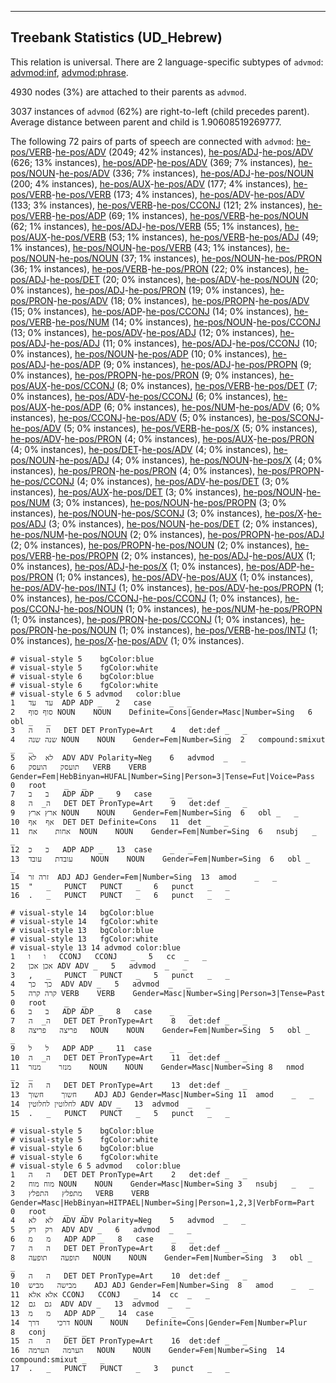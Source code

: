 

--------------------------------------------------------------------------------

## Treebank Statistics (UD_Hebrew)

This relation is universal.
There are 2 language-specific subtypes of `advmod`: [advmod:inf](), [advmod:phrase]().

4930 nodes (3%) are attached to their parents as `advmod`.

3037 instances of `advmod` (62%) are right-to-left (child precedes parent).
Average distance between parent and child is 1.90608519269777.

The following 72 pairs of parts of speech are connected with `advmod`: [he-pos/VERB]()-[he-pos/ADV]() (2049; 42% instances), [he-pos/ADJ]()-[he-pos/ADV]() (626; 13% instances), [he-pos/ADP]()-[he-pos/ADV]() (369; 7% instances), [he-pos/NOUN]()-[he-pos/ADV]() (336; 7% instances), [he-pos/ADJ]()-[he-pos/NOUN]() (200; 4% instances), [he-pos/AUX]()-[he-pos/ADV]() (177; 4% instances), [he-pos/VERB]()-[he-pos/VERB]() (173; 4% instances), [he-pos/ADV]()-[he-pos/ADV]() (133; 3% instances), [he-pos/VERB]()-[he-pos/CCONJ]() (121; 2% instances), [he-pos/VERB]()-[he-pos/ADP]() (69; 1% instances), [he-pos/VERB]()-[he-pos/NOUN]() (62; 1% instances), [he-pos/ADJ]()-[he-pos/VERB]() (55; 1% instances), [he-pos/AUX]()-[he-pos/VERB]() (53; 1% instances), [he-pos/VERB]()-[he-pos/ADJ]() (49; 1% instances), [he-pos/NOUN]()-[he-pos/VERB]() (43; 1% instances), [he-pos/NOUN]()-[he-pos/NOUN]() (37; 1% instances), [he-pos/NOUN]()-[he-pos/PRON]() (36; 1% instances), [he-pos/VERB]()-[he-pos/PRON]() (22; 0% instances), [he-pos/ADJ]()-[he-pos/DET]() (20; 0% instances), [he-pos/ADV]()-[he-pos/NOUN]() (20; 0% instances), [he-pos/ADJ]()-[he-pos/PRON]() (19; 0% instances), [he-pos/PRON]()-[he-pos/ADV]() (18; 0% instances), [he-pos/PROPN]()-[he-pos/ADV]() (15; 0% instances), [he-pos/ADP]()-[he-pos/CCONJ]() (14; 0% instances), [he-pos/VERB]()-[he-pos/NUM]() (14; 0% instances), [he-pos/NOUN]()-[he-pos/CCONJ]() (13; 0% instances), [he-pos/ADV]()-[he-pos/ADJ]() (12; 0% instances), [he-pos/ADJ]()-[he-pos/ADJ]() (11; 0% instances), [he-pos/ADJ]()-[he-pos/CCONJ]() (10; 0% instances), [he-pos/NOUN]()-[he-pos/ADP]() (10; 0% instances), [he-pos/ADJ]()-[he-pos/ADP]() (9; 0% instances), [he-pos/ADJ]()-[he-pos/PROPN]() (9; 0% instances), [he-pos/PROPN]()-[he-pos/PRON]() (9; 0% instances), [he-pos/AUX]()-[he-pos/CCONJ]() (8; 0% instances), [he-pos/VERB]()-[he-pos/DET]() (7; 0% instances), [he-pos/ADV]()-[he-pos/CCONJ]() (6; 0% instances), [he-pos/AUX]()-[he-pos/ADP]() (6; 0% instances), [he-pos/NUM]()-[he-pos/ADV]() (6; 0% instances), [he-pos/CCONJ]()-[he-pos/ADV]() (5; 0% instances), [he-pos/SCONJ]()-[he-pos/ADV]() (5; 0% instances), [he-pos/VERB]()-[he-pos/X]() (5; 0% instances), [he-pos/ADV]()-[he-pos/PRON]() (4; 0% instances), [he-pos/AUX]()-[he-pos/PRON]() (4; 0% instances), [he-pos/DET]()-[he-pos/ADV]() (4; 0% instances), [he-pos/NOUN]()-[he-pos/ADJ]() (4; 0% instances), [he-pos/NOUN]()-[he-pos/X]() (4; 0% instances), [he-pos/PRON]()-[he-pos/PRON]() (4; 0% instances), [he-pos/PROPN]()-[he-pos/CCONJ]() (4; 0% instances), [he-pos/ADV]()-[he-pos/DET]() (3; 0% instances), [he-pos/AUX]()-[he-pos/DET]() (3; 0% instances), [he-pos/NOUN]()-[he-pos/NUM]() (3; 0% instances), [he-pos/NOUN]()-[he-pos/PROPN]() (3; 0% instances), [he-pos/NOUN]()-[he-pos/SCONJ]() (3; 0% instances), [he-pos/X]()-[he-pos/ADJ]() (3; 0% instances), [he-pos/NOUN]()-[he-pos/DET]() (2; 0% instances), [he-pos/NUM]()-[he-pos/NOUN]() (2; 0% instances), [he-pos/PROPN]()-[he-pos/ADJ]() (2; 0% instances), [he-pos/PROPN]()-[he-pos/NOUN]() (2; 0% instances), [he-pos/VERB]()-[he-pos/PROPN]() (2; 0% instances), [he-pos/ADJ]()-[he-pos/AUX]() (1; 0% instances), [he-pos/ADJ]()-[he-pos/X]() (1; 0% instances), [he-pos/ADP]()-[he-pos/PRON]() (1; 0% instances), [he-pos/ADV]()-[he-pos/AUX]() (1; 0% instances), [he-pos/ADV]()-[he-pos/INTJ]() (1; 0% instances), [he-pos/ADV]()-[he-pos/PROPN]() (1; 0% instances), [he-pos/CCONJ]()-[he-pos/CCONJ]() (1; 0% instances), [he-pos/CCONJ]()-[he-pos/NOUN]() (1; 0% instances), [he-pos/NUM]()-[he-pos/PROPN]() (1; 0% instances), [he-pos/PRON]()-[he-pos/CCONJ]() (1; 0% instances), [he-pos/PRON]()-[he-pos/NOUN]() (1; 0% instances), [he-pos/VERB]()-[he-pos/INTJ]() (1; 0% instances), [he-pos/X]()-[he-pos/ADV]() (1; 0% instances).


~~~ conllu
# visual-style 5	bgColor:blue
# visual-style 5	fgColor:white
# visual-style 6	bgColor:blue
# visual-style 6	fgColor:white
# visual-style 6 5 advmod	color:blue
1	עד	עד	ADP	ADP	_	2	case	_	_
2	סוף	סוף	NOUN	NOUN	Definite=Cons|Gender=Masc|Number=Sing	6	obl	_	_
3	ה	ה	DET	DET	PronType=Art	4	det:def	_	_
4	שנה	שנה	NOUN	NOUN	Gender=Fem|Number=Sing	2	compound:smixut	_	_
5	לא	לא	ADV	ADV	Polarity=Neg	6	advmod	_	_
6	תועסק	הועסק	VERB	VERB	Gender=Fem|HebBinyan=HUFAL|Number=Sing|Person=3|Tense=Fut|Voice=Pass	0	root	_	_
7	ב	ב	ADP	ADP	_	9	case	_	_
8	ה_	ה	DET	DET	PronType=Art	9	det:def	_	_
9	ארץ	ארץ	NOUN	NOUN	Gender=Fem|Number=Sing	6	obl	_	_
10	אף	אף	DET	DET	Definite=Cons	11	det	_	_
11	אחות	אח	NOUN	NOUN	Gender=Fem|Number=Sing	6	nsubj	_	_
12	כ	כ	ADP	ADP	_	13	case	_	_
13	עובדת	עובד	NOUN	NOUN	Gender=Fem|Number=Sing	6	obl	_	_
14	זרה	זר	ADJ	ADJ	Gender=Fem|Number=Sing	13	amod	_	_
15	"	_	PUNCT	PUNCT	_	6	punct	_	_
16	.	_	PUNCT	PUNCT	_	6	punct	_	_

~~~


~~~ conllu
# visual-style 14	bgColor:blue
# visual-style 14	fgColor:white
# visual-style 13	bgColor:blue
# visual-style 13	fgColor:white
# visual-style 13 14 advmod	color:blue
1	ו	ו	CCONJ	CCONJ	_	5	cc	_	_
2	אכן	אכן	ADV	ADV	_	5	advmod	_	_
3	,	_	PUNCT	PUNCT	_	5	punct	_	_
4	כך	כך	ADV	ADV	_	5	advmod	_	_
5	קרה	קרה	VERB	VERB	Gender=Masc|Number=Sing|Person=3|Tense=Past	0	root	_	_
6	ב	ב	ADP	ADP	_	8	case	_	_
7	ה_	ה	DET	DET	PronType=Art	8	det:def	_	_
8	פריצה	פריצה	NOUN	NOUN	Gender=Fem|Number=Sing	5	obl	_	_
9	ל	ל	ADP	ADP	_	11	case	_	_
10	ה_	ה	DET	DET	PronType=Art	11	det:def	_	_
11	מנזר	מנזר	NOUN	NOUN	Gender=Masc|Number=Sing	8	nmod	_	_
12	ה	ה	DET	DET	PronType=Art	13	det:def	_	_
13	חשוך	חשוך	ADJ	ADJ	Gender=Masc|Number=Sing	11	amod	_	_
14	לחלוטין	לחלוטין	ADV	ADV	_	13	advmod	_	_
15	.	_	PUNCT	PUNCT	_	5	punct	_	_

~~~


~~~ conllu
# visual-style 5	bgColor:blue
# visual-style 5	fgColor:white
# visual-style 6	bgColor:blue
# visual-style 6	fgColor:white
# visual-style 6 5 advmod	color:blue
1	ה	ה	DET	DET	PronType=Art	2	det:def	_	_
2	מוח	מוח	NOUN	NOUN	Gender=Masc|Number=Sing	3	nsubj	_	_
3	מתפלץ	התפלץ	VERB	VERB	Gender=Masc|HebBinyan=HITPAEL|Number=Sing|Person=1,2,3|VerbForm=Part	0	root	_	_
4	לא	לא	ADV	ADV	Polarity=Neg	5	advmod	_	_
5	רק	רק	ADV	ADV	_	6	advmod	_	_
6	מ	מ	ADP	ADP	_	8	case	_	_
7	ה	ה	DET	DET	PronType=Art	8	det:def	_	_
8	תופעה	תופעה	NOUN	NOUN	Gender=Fem|Number=Sing	3	obl	_	_
9	ה	ה	DET	DET	PronType=Art	10	det:def	_	_
10	מבישה	מביש	ADJ	ADJ	Gender=Fem|Number=Sing	8	amod	_	_
11	אלא	אלא	CCONJ	CCONJ	_	14	cc	_	_
12	גם	גם	ADV	ADV	_	13	advmod	_	_
13	מ	מ	ADP	ADP	_	14	case	_	_
14	דרכי	דרך	NOUN	NOUN	Definite=Cons|Gender=Fem|Number=Plur	8	conj	_	_
15	ה	ה	DET	DET	PronType=Art	16	det:def	_	_
16	הערמה	הערמה	NOUN	NOUN	Gender=Fem|Number=Sing	14	compound:smixut	_	_
17	.	_	PUNCT	PUNCT	_	3	punct	_	_

~~~


